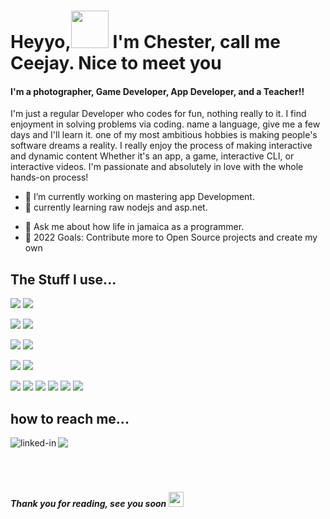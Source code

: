 
# Heyyo,<img src="https://raw.githubusercontent.com/iampavangandhi/iampavangandhi/master/gifs/Hi.gif" width="60px">  I'm Chester,   call me Ceejay.  Nice to meet you 



#### I'm a photographer, Game Developer, App Developer, and a Teacher!!
I'm just a regular Developer who codes for fun, nothing really to it. I find enjoyment in solving problems via coding. name a language, give me a few days and I'll learn it. one of my most ambitious hobbies is making people's software dreams a reality. I really enjoy the process of making interactive and dynamic content Whether it's an app, a game, interactive CLI, or interactive videos. I'm passionate and absolutely in love with the whole hands-on process!

- 🔭 I’m currently working on mastering app Development.
- 🌱 currently learning raw nodejs and asp.net.
<!-- 👯 I’m looking to collaborate on a lot of apps and game projects.
- 🤔 I’m looking for help with making food later, nah am kidding, looking forward to eating it.-->
- 💬 Ask me about how life in jamaica as a programmer.
- 🥅 2022 Goals: Contribute more to Open Source projects and create my own


## The Stuff I use...
<img src="https://img.shields.io/badge/Flutter-02569B?style=for-the-badge&logo=flutter&logoColor=white"/> <!--img src="https://img.shields.io/badge/Dart-0175C2?style=for-the-badge&logo=dart&logoColor=white" /--> <img src="https://img.shields.io/badge/firebase-ffca28?style=for-the-badge&logo=firebase&logoColor=black" />

<img src="https://img.shields.io/badge/Unity-100000?style=for-the-badge&logo=unity&logoColor=white" /> <img src="https://img.shields.io/badge/.NET-512BD4?style=for-the-badge&logo=dotnet&logoColor=white" />

<img src="https://img.shields.io/badge/strapi-2e7eea?style=for-the-badge&logo=strapi&logoColor=white"/> <img src="https://img.shields.io/badge/Node.js-339933?style=for-the-badge&logo=nodedotjs&logoColor=white"/>

<img src="https://img.shields.io/badge/Visual_Studio_Code-0078D4?style=for-the-badge&logo=visual%20studio%20code&logoColor=white" /> <!--img src="https://img.shields.io/badge/Android_Studio-3DDC84?style=for-the-badge&logo=android-studio&logoColor=white" /--> <img src="https://img.shields.io/badge/Xcode-007ACC?style=for-the-badge&logo=Xcode&logoColor=white" />

 <img src="https://img.shields.io/badge/C%23-239120?style=for-the-badge&logo=c-sharp&logoColor=white" /> <img src="https://img.shields.io/badge/Dart-0175C2?style=for-the-badge&logo=dart&logoColor=white" /> <img src="https://img.shields.io/badge/HTML5-E34F26?style=for-the-badge&logo=html5&logoColor=white" /> <img src="https://img.shields.io/badge/CSS3-1572B6?style=for-the-badge&logo=css3&logoColor=white" /> <img src="https://img.shields.io/badge/JavaScript-323330?style=for-the-badge&logo=javascript&logoColor=F7DF1E" /> <img src="https://img.shields.io/badge/PHP-777BB4?style=for-the-badge&logo=php&logoColor=white" />
 
 <!--img src="https://github-readme-stats.vercel.app/api/top-langs/?username=ceejayps" /-->
 
 <!-- img src="https://github-readme-stats.vercel.app/api/top-langs/?username=ceejayps" /-->
  <!--img src="https://activity-graph.herokuapp.com/graph?username=ceejayps&theme=minimal" /-->
   <!--img  src="https://github-readme-stats.vercel.app/api?username=ceejayps" /-->

 ## how to reach me...
<a href="https://www.linkedin.com/in/chester-johnson/"><img src="https://img.shields.io/badge/LinkedIn-000000?style=for-the-badge&logo=linkedin&logoColor=white" /></a> 
[<img align="left" alt="linked-in" src="https://img.shields.io/badge/🌐  ceejayps.com-000000?style=for-the-badge&logo=Globe&logoColor=blue" />](http://proxstudioja.com/)
</br>
</br>
</br>
</br>
##### Thank you for reading, see you soon <img src="https://raw.githubusercontent.com/iampavangandhi/iampavangandhi/master/gifs/Hi.gif" width="24px">
